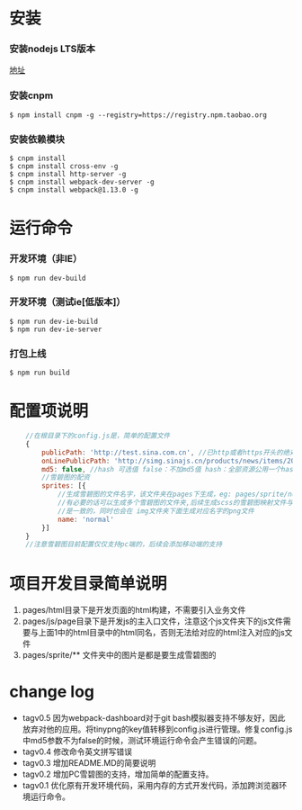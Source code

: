 # 安装
### 安装nodejs LTS版本
[地址](http://nodejs.org/)

### 安装cnpm
```
$ npm install cnpm -g --registry=https://registry.npm.taobao.org
```
### 安装依赖模块
```
$ cnpm install
$ cnpm install cross-env -g
$ cnpm install http-server -g
$ cnpm install webpack-dev-server -g
$ cnpm install webpack@1.13.0 -g
```
# 运行命令
### 开发环境（非IE）
```
$ npm run dev-build
```
### 开发环境（测试ie[低版本]）
```
$ npm run dev-ie-build
$ npm run dev-ie-server
```
### 打包上线
```
$ npm run build
```
# 配置项说明
```javascript
    //在根目录下的config.js是，简单的配置文件
    {
        publicPath: 'http://test.sina.com.cn', //已http或者https开头的绝对地址
        onLinePublicPath: 'http://simg.sinajs.cn/products/news/items/2016/', //线上静态资源地址
        md5: false, //hash 可选值 false：不加md5值 hash：全部资源公用一个hash chunkhash：单文件一个hash值
        //雪碧图的配资
        sprites: [{
            //生成雪碧图的文件名字，该文件夹在pages下生成，eg: pages/sprite/normal,
            //有必要的话可以生成多个雪碧图的文件夹,后续生成scss的雪碧图映射文件与name
            //是一致的，同时也会在 img文件夹下面生成对应名字的png文件
            name: 'normal'
        }]
    }
    //注意雪碧图目前配置仅仅支持pc端的，后续会添加移动端的支持
```
# 项目开发目录简单说明
1. pages/html目录下是开发页面的html构建，不需要引入业务文件
2. pages/js/page目录下是开发js的主入口文件，注意这个js文件夹下的js文件需要与上面1中的html目录中的html同名，否则无法给对应的html注入对应的js文件
3. pages/sprite/** 文件夹中的图片是都是要生成雪碧图的


# change log
* tagv0.5 因为webpack-dashboard对于git bash模拟器支持不够友好，因此放弃对他的应用。将tinypng的key值转移到config.js进行管理。修复config.js中md5参数不为false的时候，测试环境运行命令会产生错误的问题。
* tagv0.4 修改命令英文拼写错误
* tagv0.3 增加README.MD的简要说明
* tagv0.2 增加PC雪碧图的支持，增加简单的配置支持。
* tagv0.1 优化原有开发环境代码，采用内存的方式开发代码，添加跨浏览器环境运行命令。
